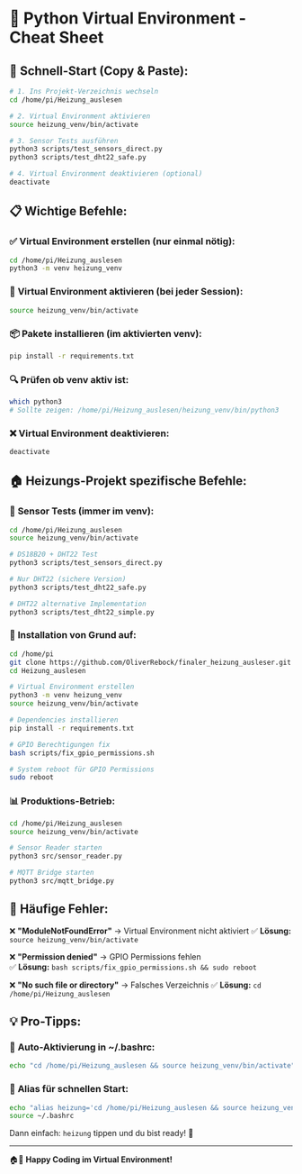 🐍 Python Virtual Environment - Cheat Sheet
==========================================

## 🚀 Schnell-Start (Copy & Paste):

```bash
# 1. Ins Projekt-Verzeichnis wechseln
cd /home/pi/Heizung_auslesen

# 2. Virtual Environment aktivieren
source heizung_venv/bin/activate

# 3. Sensor Tests ausführen
python3 scripts/test_sensors_direct.py
python3 scripts/test_dht22_safe.py

# 4. Virtual Environment deaktivieren (optional)
deactivate
```

## 📋 Wichtige Befehle:

### ✅ **Virtual Environment erstellen** (nur einmal nötig):
```bash
cd /home/pi/Heizung_auslesen
python3 -m venv heizung_venv
```

### 🔄 **Virtual Environment aktivieren** (bei jeder Session):
```bash
source heizung_venv/bin/activate
```

### 📦 **Pakete installieren** (im aktivierten venv):
```bash
pip install -r requirements.txt
```

### 🔍 **Prüfen ob venv aktiv ist**:
```bash
which python3
# Sollte zeigen: /home/pi/Heizung_auslesen/heizung_venv/bin/python3
```

### ❌ **Virtual Environment deaktivieren**:
```bash
deactivate
```

## 🏠 **Heizungs-Projekt spezifische Befehle:**

### 🧪 **Sensor Tests** (immer im venv):
```bash
cd /home/pi/Heizung_auslesen
source heizung_venv/bin/activate

# DS18B20 + DHT22 Test
python3 scripts/test_sensors_direct.py

# Nur DHT22 (sichere Version)
python3 scripts/test_dht22_safe.py

# DHT22 alternative Implementation
python3 scripts/test_dht22_simple.py
```

### 🔧 **Installation von Grund auf:**
```bash
cd /home/pi
git clone https://github.com/OliverRebock/finaler_heizung_ausleser.git Heizung_auslesen
cd Heizung_auslesen

# Virtual Environment erstellen
python3 -m venv heizung_venv
source heizung_venv/bin/activate

# Dependencies installieren
pip install -r requirements.txt

# GPIO Berechtigungen fix
bash scripts/fix_gpio_permissions.sh

# System reboot für GPIO Permissions
sudo reboot
```

### 📊 **Produktions-Betrieb:**
```bash
cd /home/pi/Heizung_auslesen
source heizung_venv/bin/activate

# Sensor Reader starten
python3 src/sensor_reader.py

# MQTT Bridge starten
python3 src/mqtt_bridge.py
```

## 🚨 **Häufige Fehler:**

❌ **"ModuleNotFoundError"** → Virtual Environment nicht aktiviert
✅ **Lösung:** `source heizung_venv/bin/activate`

❌ **"Permission denied"** → GPIO Permissions fehlen  
✅ **Lösung:** `bash scripts/fix_gpio_permissions.sh && sudo reboot`

❌ **"No such file or directory"** → Falsches Verzeichnis
✅ **Lösung:** `cd /home/pi/Heizung_auslesen`

## 💡 **Pro-Tipps:**

### 🔄 **Auto-Aktivierung in ~/.bashrc:**
```bash
echo "cd /home/pi/Heizung_auslesen && source heizung_venv/bin/activate" >> ~/.bashrc
```

### 📝 **Alias für schnellen Start:**
```bash
echo "alias heizung='cd /home/pi/Heizung_auslesen && source heizung_venv/bin/activate'" >> ~/.bashrc
source ~/.bashrc
```

Dann einfach: `heizung` tippen und du bist ready! 🚀

---
🏠🐍 **Happy Coding im Virtual Environment!**
